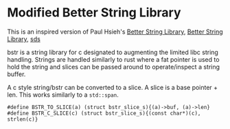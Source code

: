 # Modified Better String Library

This is an inspired version of Paul Hsieh's [Better String Library][1], [Better String Library][2], [sds][3] 

bstr is a string library for c designated to augmenting the limited libc string handling. Strings are handled similarly to rust where a fat pointer is used to hold the string and slices can be passed around to operate/inspect a string buffer.


A c style string/bstr can be converted to a slice. A slice is a base pointer + len. This works similarly to a `std::span`. 

```
#define BSTR_TO_SLICE(a) (struct bstr_slice_s){(a)->buf, (a)->len}
#define BSTR_C_SLICE(c) (struct bstr_slice_s){(const char*)(c), strlen(c)}

```


[1]: http://bstring.sourceforge.net/
[2]: https://github.com/msteinert/bstring/
[3]: https://github.com/antirez/sds